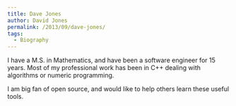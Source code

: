 ```yaml
---
title: Dave Jones
author: David Jones
permalink: /2013/09/dave-jones/
tags:
  - Biography
---
```

I have a M.S. in Mathematics, and have been a software engineer for 15 years. Most of my professional work has been in C++ dealing with algorithms or numeric programming.

I am big fan of open source, and would like to help others learn these useful tools.
